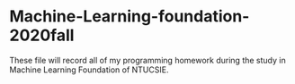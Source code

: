 # Machine-Learning-foundation-2020fall

These file will record all of my programming homework during the study in Machine Learning Foundation of NTUCSIE.
